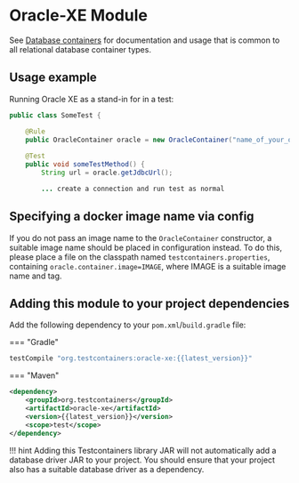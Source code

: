 # Oracle-XE Module

See [Database containers](./index.md) for documentation and usage that is common to all relational database container types.

## Usage example

Running Oracle XE as a stand-in for in a test:

```java
public class SomeTest {

    @Rule
    public OracleContainer oracle = new OracleContainer("name_of_your_oracle_xe_image");
    
    @Test
    public void someTestMethod() {
        String url = oracle.getJdbcUrl();

        ... create a connection and run test as normal
```

## Specifying a docker image name via config

If you do not pass an image name to the `OracleContainer` constructor, a suitable image name should be placed in
configuration instead.
To do this, please place a file on the classpath named `testcontainers.properties`,
containing `oracle.container.image=IMAGE`, where IMAGE is a suitable image name and tag.

## Adding this module to your project dependencies

Add the following dependency to your `pom.xml`/`build.gradle` file:

=== "Gradle"
```groovy
testCompile "org.testcontainers:oracle-xe:{{latest_version}}"
```
=== "Maven"
```xml
<dependency>
    <groupId>org.testcontainers</groupId>
    <artifactId>oracle-xe</artifactId>
    <version>{{latest_version}}</version>
    <scope>test</scope>
</dependency>
```

!!! hint
    Adding this Testcontainers library JAR will not automatically add a database driver JAR to your project. You should ensure that your project also has a suitable database driver as a dependency.


